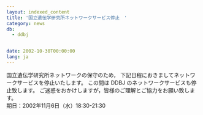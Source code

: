 ```yaml
---
layout: indexed_content
title: '国立遺伝学研究所ネットワークサービス停止　'
category: news
db:
  - ddbj


date: 2002-10-30T00:00:00
lang: ja
---
```


国立遺伝学研究所ネットワークの保守のため， 下記日程におきましてネットワークサービスを停止いたします。 この間は DDBJ のネットワークサービスも停止致します。 ご迷惑をおかけしますが，皆様のご理解とご協力をお願い致します。<br>期日：2002年11月6日（水）18:30-21:30
